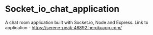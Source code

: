 # Socket_io_chat_application
A chat room application built with Socket.io, Node and Express. 
Link to application - https://serene-peak-46892.herokuapp.com/ 
